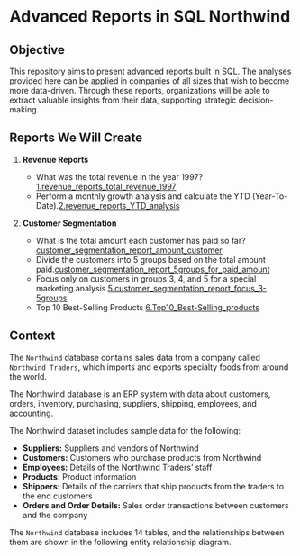 # Advanced Reports in SQL Northwind

## Objective

This repository aims to present advanced reports built in SQL. The analyses provided here can be applied in companies of all sizes that wish to become more data-driven. Through these reports, organizations will be able to extract valuable insights from their data, supporting strategic decision-making.

## Reports We Will Create

1. **Revenue Reports**
   - What was the total revenue in the year 1997? [1.revenue_reports_total_revenue_1997](volumes/pgadmin/storage/itairaest_gmail.com/1.revenue_reports_total_revenue_1997)
   - Perform a monthly growth analysis and calculate the YTD (Year-To-Date).[2.revenue_reports_YTD_analysis](volumes/pgadmin/storage/itairaest_gmail.com/2.revenue_reports_YTD_analysis)

2. **Customer Segmentation**
   - What is the total amount each customer has paid so far?[customer_segmentation_report_amount_customer](volumes/pgadmin/storage/itairaest_gmail.com/3.customer_segmentation_report_amount_customer)  
   - Divide the customers into 5 groups based on the total amount paid.[customer_segmentation_report_5groups_for_paid_amount](volumes/pgadmin/storage/itairaest_gmail.com/4.customer_segmentation_report_5groups_for_paid_amount)  
   - Focus only on customers in groups 3, 4, and 5 for a special marketing analysis.[5.customer_segmentation_report_focus_3-5groups](volumes/pgadmin/storage/itairaest_gmail.com/5.customer_segmentation_report_focus_3-5groups)
   - Top 10 Best-Selling Products [6.Top10_Best-Selling_products](volumes/pgadmin/storage/itairaest_gmail.com/6Top10_Best-Selling_products)

## Context

The `Northwind` database contains sales data from a company called `Northwind Traders`, which imports and exports specialty foods from around the world.

The Northwind database is an ERP system with data about customers, orders, inventory, purchasing, suppliers, shipping, employees, and accounting.

The Northwind dataset includes sample data for the following:

- **Suppliers:** Suppliers and vendors of Northwind  
- **Customers:** Customers who purchase products from Northwind  
- **Employees:** Details of the Northwind Traders’ staff  
- **Products:** Product information  
- **Shippers:** Details of the carriers that ship products from the traders to the end customers  
- **Orders and Order Details:** Sales order transactions between customers and the company  

The `Northwind` database includes 14 tables, and the relationships between them are shown in the following entity relationship diagram.

